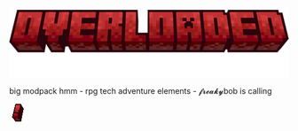 <a href="https://www.technicpack.net/modpack/overladed.1997825"><img src="https://raw.githubusercontent.com/fyreaken/overloaded/refs/heads/main/overloaded_1.png" alt="overloaded" width="1024"></a>

big modpack hmm - rpg tech adventure elements - 𝓯𝓻𝓮𝓪𝓴𝔂bob is calling

<img src="https://raw.githubusercontent.com/fyreaken/overloaded/refs/heads/main/overloaded_icon_32x32.png" alt="overloaded" width="32">
